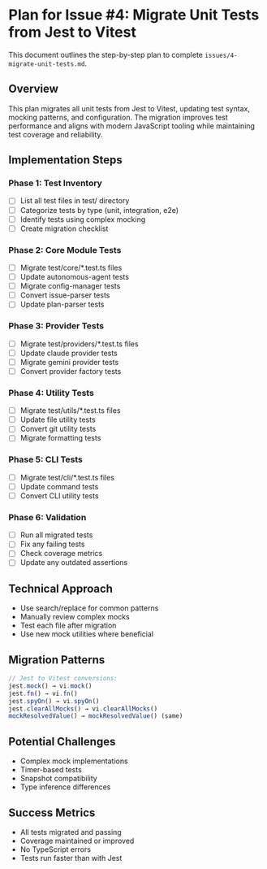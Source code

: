 # Plan for Issue #4: Migrate Unit Tests from Jest to Vitest

This document outlines the step-by-step plan to complete `issues/4-migrate-unit-tests.md`.

## Overview

This plan migrates all unit tests from Jest to Vitest, updating test syntax, mocking patterns, and configuration. The migration improves test performance and aligns with modern JavaScript tooling while maintaining test coverage and reliability.

## Implementation Steps

### Phase 1: Test Inventory
- [ ] List all test files in test/ directory
- [ ] Categorize tests by type (unit, integration, e2e)
- [ ] Identify tests using complex mocking
- [ ] Create migration checklist

### Phase 2: Core Module Tests
- [ ] Migrate test/core/*.test.ts files
- [ ] Update autonomous-agent tests
- [ ] Migrate config-manager tests
- [ ] Convert issue-parser tests
- [ ] Update plan-parser tests

### Phase 3: Provider Tests
- [ ] Migrate test/providers/*.test.ts files
- [ ] Update claude provider tests
- [ ] Migrate gemini provider tests
- [ ] Convert provider factory tests

### Phase 4: Utility Tests
- [ ] Migrate test/utils/*.test.ts files
- [ ] Update file utility tests
- [ ] Convert git utility tests
- [ ] Migrate formatting tests

### Phase 5: CLI Tests
- [ ] Migrate test/cli/*.test.ts files
- [ ] Update command tests
- [ ] Convert CLI utility tests

### Phase 6: Validation
- [ ] Run all migrated tests
- [ ] Fix any failing tests
- [ ] Check coverage metrics
- [ ] Update any outdated assertions

## Technical Approach
- Use search/replace for common patterns
- Manually review complex mocks
- Test each file after migration
- Use new mock utilities where beneficial

## Migration Patterns
```typescript
// Jest to Vitest conversions:
jest.mock() → vi.mock()
jest.fn() → vi.fn()
jest.spyOn() → vi.spyOn()
jest.clearAllMocks() → vi.clearAllMocks()
mockResolvedValue() → mockResolvedValue() (same)
```

## Potential Challenges
- Complex mock implementations
- Timer-based tests
- Snapshot compatibility
- Type inference differences

## Success Metrics
- All tests migrated and passing
- Coverage maintained or improved
- No TypeScript errors
- Tests run faster than with Jest